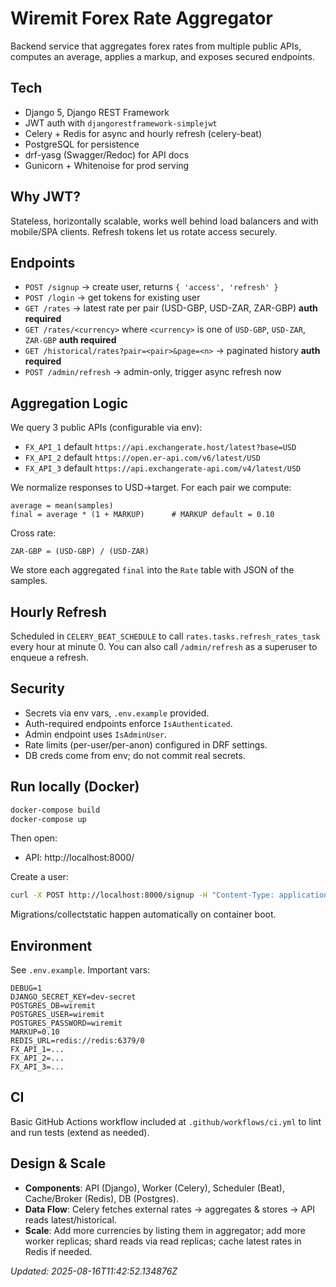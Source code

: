 # Wiremit Forex Rate Aggregator

Backend service that aggregates forex rates from multiple public APIs, computes an average, applies a markup, and exposes secured endpoints.

## Tech

- Django 5, Django REST Framework
- JWT auth with `djangorestframework-simplejwt`
- Celery + Redis for async and hourly refresh (celery-beat)
- PostgreSQL for persistence
- drf-yasg (Swagger/Redoc) for API docs
- Gunicorn + Whitenoise for prod serving

## Why JWT?

Stateless, horizontally scalable, works well behind load balancers and with mobile/SPA clients. Refresh tokens let us rotate access securely.

## Endpoints

- `POST /signup` → create user, returns `{ 'access', 'refresh' }`
- `POST /login` → get tokens for existing user
- `GET /rates` → latest rate per pair (USD-GBP, USD-ZAR, ZAR-GBP) **auth required**
- `GET /rates/<currency>` where `<currency>` is one of `USD-GBP`, `USD-ZAR`, `ZAR-GBP` **auth required**
- `GET /historical/rates?pair=<pair>&page=<n>` → paginated history **auth required**
- `POST /admin/refresh` → admin-only, trigger async refresh now

## Aggregation Logic

We query 3 public APIs (configurable via env):

- `FX_API_1` default `https://api.exchangerate.host/latest?base=USD`
- `FX_API_2` default `https://open.er-api.com/v6/latest/USD`
- `FX_API_3` default `https://api.exchangerate-api.com/v4/latest/USD`

We normalize responses to USD→target. For each pair we compute:

```
average = mean(samples)
final = average * (1 + MARKUP)      # MARKUP default = 0.10
```

Cross rate:

```
ZAR-GBP = (USD-GBP) / (USD-ZAR)
```

We store each aggregated `final` into the `Rate` table with JSON of the samples.

## Hourly Refresh

Scheduled in `CELERY_BEAT_SCHEDULE` to call `rates.tasks.refresh_rates_task` every hour at minute 0.
You can also call `/admin/refresh` as a superuser to enqueue a refresh.

## Security

- Secrets via env vars, `.env.example` provided.
- Auth-required endpoints enforce `IsAuthenticated`.
- Admin endpoint uses `IsAdminUser`.
- Rate limits (per-user/per-anon) configured in DRF settings.
- DB creds come from env; do not commit real secrets.

## Run locally (Docker)

```bash
docker-compose build
docker-compose up
```

Then open:

- API: http://localhost:8000/

Create a user:

```bash
curl -X POST http://localhost:8000/signup -H "Content-Type: application/json" -d '{"username":"alice","password":"secretpass!"}'
```

Migrations/collectstatic happen automatically on container boot.

## Environment

See `.env.example`. Important vars:

```
DEBUG=1
DJANGO_SECRET_KEY=dev-secret
POSTGRES_DB=wiremit
POSTGRES_USER=wiremit
POSTGRES_PASSWORD=wiremit
MARKUP=0.10
REDIS_URL=redis://redis:6379/0
FX_API_1=...
FX_API_2=...
FX_API_3=...
```

## CI

Basic GitHub Actions workflow included at `.github/workflows/ci.yml` to lint and run tests (extend as needed).

## Design & Scale

- **Components**: API (Django), Worker (Celery), Scheduler (Beat), Cache/Broker (Redis), DB (Postgres).
- **Data Flow**: Celery fetches external rates → aggregates & stores → API reads latest/historical.
- **Scale**: Add more currencies by listing them in aggregator; add more worker replicas; shard reads via read replicas; cache latest rates in Redis if needed.

_Updated: 2025-08-16T11:42:52.134876Z_
